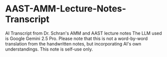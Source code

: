 # AAST-AMM-Lecture-Notes-Transcript
AI Transcript from Dr. Schran's AMM and AAST lecture notes
The LLM used is Google Gemini 2.5 Pro. Please note that this is not a word-by-word translation from the handwritten notes, but incorporating AI's own understandings. This note is self-use only.   
